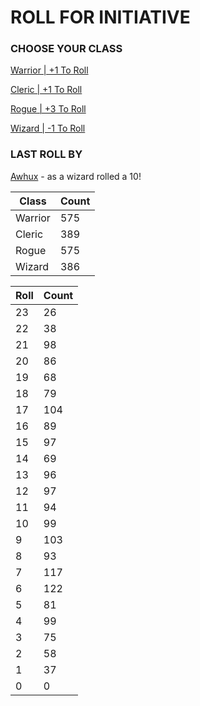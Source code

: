 # ROLL FOR INITIATIVE
### CHOOSE YOUR CLASS

[Warrior | +1 To Roll](https://github.com/benjaminsampica/benjaminsampica/issues/new?title=roll%7Cwarrior&body=Just+click+%27Submit+new+issue%27.)

[Cleric | +1 To Roll](https://github.com/benjaminsampica/benjaminsampica/issues/new?title=roll%7Ccleric&body=Just+click+%27Submit+new+issue%27.)

[Rogue | +3 To Roll](https://github.com/benjaminsampica/benjaminsampica/issues/new?title=roll%7Crogue&body=Just+click+%27Submit+new+issue%27.)

[Wizard | -1 To Roll](https://github.com/benjaminsampica/benjaminsampica/issues/new?title=roll%7Cwizard&body=Just+click+%27Submit+new+issue%27.)
### LAST ROLL BY
[Awhux](https://www.github.com/Awhux) - as a wizard rolled a 10!

|Class|Count|
|-|-|
|Warrior|575|
|Cleric|389|
|Rogue|575|
|Wizard|386|

|Roll|Count|
|-|-|
|23|26
|22|38
|21|98
|20|86
|19|68
|18|79
|17|104
|16|89
|15|97
|14|69
|13|96
|12|97
|11|94
|10|99
|9|103
|8|93
|7|117
|6|122
|5|81
|4|99
|3|75
|2|58
|1|37
|0|0
